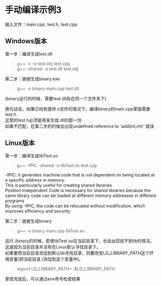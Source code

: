 # 手动编译示例3
输入文件：main.cpp, test.h, test.cpp  

## Windows版本
第一步：编译生成test.dll  
> g++ -c -o test.obj test.cpp  
> g++ -shared -o test.dll test.obj  


第二步：链接生成binary.exe  
> g++ -o binary main.cpp test.dll  

(binary运行的时候，需要test.dll存在同一个文件夹下)  

换句话说，如果已经有提供.o文件的情况下，编译binary的main.cpp里面需要test.h  
这里的test.h必须是用来生成.dll的那一份  
如果不匹配，在第二步的时候会出现undefined reference to 'add(int,int)' 错误  

## Linux版本
第一步：编译生成libTest.so  
> g++ -fPIC -shared -o libTest.so test.cpp  

-fPIC: it generates machine code that is not dependent on being located at a specific address in memory.   
This is particularly useful for creating shared libraries  
Position Independent Code is necessary for shared libraries because the same library code can be loaded at different memory addresses in different programs   
By using -fPIC, the code can be relocated without modification, which improves efficiency and security  

第二步：链接生成binary  
> g++ -o binary main.cpp libTest.so

运行./binary的时候，即使libTest.so在当前目录下，也会出现找不到lib的情况。这是因为当前目录并没有在Linux默认寻找目录下。  
如果要把当前目录添加到默认lib寻找目录，则要改变LD_LIBRARY_PATH这个环境变量(把当前目录./添加到这个变量中)。  
> export LD_LIBRARY_PATH=.:$LD_LIBRARY_PATH

更改完成后，可以通过env命令检查结果  

